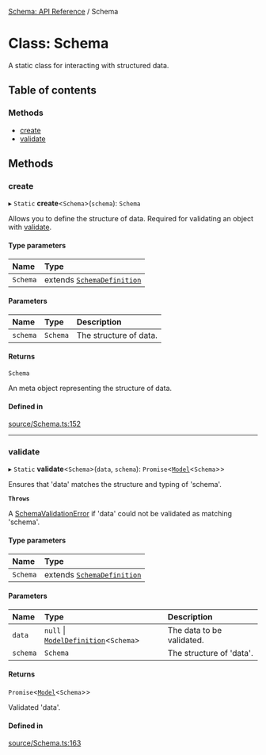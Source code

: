[Schema: API Reference](../README.md) / Schema

# Class: Schema

A static class for interacting with structured data.

## Table of contents

### Methods

- [create](Schema.md#create)
- [validate](Schema.md#validate)

## Methods

### create

▸ `Static` **create**<`Schema`\>(`schema`): `Schema`

Allows you to define the structure of data. Required for validating an object with [validate](Schema.md#validate).

#### Type parameters

| Name | Type |
| :------ | :------ |
| `Schema` | extends [`SchemaDefinition`](../README.md#schemadefinition) |

#### Parameters

| Name | Type | Description |
| :------ | :------ | :------ |
| `schema` | `Schema` | The structure of data. |

#### Returns

`Schema`

An meta object representing the structure of data.

#### Defined in

[source/Schema.ts:152](https://github.com/JeremyBankes/schema/blob/6d6cf59/source/Schema.ts#L152)

___

### validate

▸ `Static` **validate**<`Schema`\>(`data`, `schema`): `Promise`<[`Model`](../README.md#model)<`Schema`\>\>

Ensures that 'data' matches the structure and typing of 'schema'.

**`Throws`**

A [SchemaValidationError](SchemaValidationError.md) if 'data' could not be validated as matching 'schema'.

#### Type parameters

| Name | Type |
| :------ | :------ |
| `Schema` | extends [`SchemaDefinition`](../README.md#schemadefinition) |

#### Parameters

| Name | Type | Description |
| :------ | :------ | :------ |
| `data` | ``null`` \| [`ModelDefinition`](../README.md#modeldefinition)<`Schema`\> | The data to be validated. |
| `schema` | `Schema` | The structure of 'data'. |

#### Returns

`Promise`<[`Model`](../README.md#model)<`Schema`\>\>

Validated 'data'.

#### Defined in

[source/Schema.ts:163](https://github.com/JeremyBankes/schema/blob/6d6cf59/source/Schema.ts#L163)
